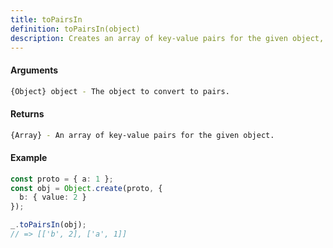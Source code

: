 ```yaml
---
title: toPairsIn
definition: toPairsIn(object)
description: Creates an array of key-value pairs for the given object, including inherited properties.
---
```



#### Arguments


```bash
{Object} object - The object to convert to pairs.
```


#### Returns


```bash
{Array} - An array of key-value pairs for the given object.
```


#### Example


```ts
const proto = { a: 1 };
const obj = Object.create(proto, {
  b: { value: 2 }
});

_.toPairsIn(obj);
// => [['b', 2], ['a', 1]]
```